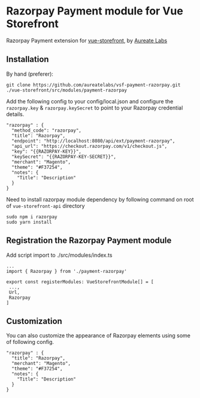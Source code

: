 # Razorpay Payment module for Vue Storefront
Razorpay Payment extension for [vue-storefront](https://github.com/DivanteLtd/vue-storefront), by [Aureate Labs](https://aureatelabs.com)

## Installation

By hand (preferer):
```
git clone https://github.com/aureatelabs/vsf-payment-razorpay.git ./vue-storefront/src/modules/payment-razorpay
```

Add the following config to your config/local.json and configure the `razorpay.key` & `razorpay.keySecret` to point to your Razorpay credential details.
```
"razorpay" : {
  "method_code": "razorpay",
  "title": "Razorpay",
  "endpoint": "http://localhost:8080/api/ext/payment-razorpay",
  "api_url": "https://checkout.razorpay.com/v1/checkout.js",
  "key": "{{RAZORPAY-KEY}}",
  "keySecret": "{{RAZORPAY-KEY-SECRET}}",
  "merchant": "Magento",
  "theme": "#F37254",
  "notes": {
    "Title": "Description"
  }
}
```

Need to install razorpay module dependency by following command on root of `vue-storefront-api` directory
```
sudo npm i razorpay
sudo yarn install
```

## Registration the Razorpay Payment module

Add script import to ./src/modules/index.ts
```
...
import { Razorpay } from './payment-razorpay'

export const registerModules: VueStorefrontModule[] = [
 ...,
 Url,
 Razorpay
]
```

## Customization

You can also customize the appearance of Razorpay elements using some of following config.
```
"razorpay" : {
  "title": "Razorpay",
  "merchant": "Magento",
  "theme": "#F37254",
  "notes": {
    "Title": "Description"
  }
}
```
